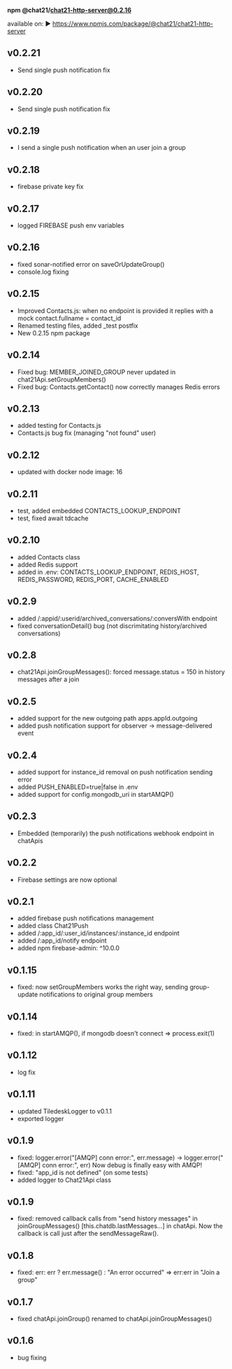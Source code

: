 
**npm @chat21/chat21-http-server@0.2.16**

available on:
 ▶️ https://www.npmjs.com/package/@chat21/chat21-http-server

## v0.2.21
- Send single push notification fix

## v0.2.20
- Send single push notification fix

## v0.2.19
- I send a single push notification when an user join a group

## v0.2.18
- firebase private key fix 

## v0.2.17
- logged FIREBASE push env variables

## v0.2.16
- fixed sonar-notified error on saveOrUpdateGroup()
- console.log fixing

## v0.2.15
- Improved Contacts.js: when no endpoint is provided it replies with a mock contact.fullname = contact_id
- Renamed testing files, added _test postfix
- New 0.2.15 npm package

## v0.2.14
- Fixed bug: MEMBER_JOINED_GROUP never updated in chat21Api.setGroupMembers()
- Fixed bug: Contacts.getContact() now correctly manages Redis errors

## v0.2.13
- added testing for Contacts.js
- Contacts.js bug fix (managing "not found" user)

## v0.2.12
- updated with docker node image: 16

## v0.2.11
- test, added embedded CONTACTS_LOOKUP_ENDPOINT
- test, fixed await tdcache

## v0.2.10
- added Contacts class
- added Redis support
- added in .env: CONTACTS_LOOKUP_ENDPOINT, REDIS_HOST, REDIS_PASSWORD, REDIS_PORT, CACHE_ENABLED

## v0.2.9
- added /:appid/:userid/archived_conversations/:conversWith endpoint
- fixed conversationDetail() bug (not discrimitating history/archived conversations)

## v0.2.8
- chat21Api.joinGroupMessages(): forced message.status = 150 in history messages after a join

## v0.2.5
- added support for the new outgoing path apps.appId.outgoing
- added push notification support for observer -> message-delivered event

## v0.2.4
- added support for instance_id removal on push notification sending error
- added PUSH_ENABLED=true|false in .env
- added support for config.mongodb_uri in startAMQP()

## v0.2.3
- Embedded (temporarily) the push notifications webhook endpoint in chatApis

## v0.2.2
- Firebase settings are now optional

## v0.2.1
- added firebase push notifications management
- added class Chat21Push
- added /:app_id/:user_id/instances/:instance_id endpoint
- added /:app_id/notify endpoint
- added npm firebase-admin: ^10.0.0

## v0.1.15
- fixed: now setGroupMembers works the right way, sending group-update notifications to original group members

## v0.1.14
- fixed: in startAMQP(), if mongodb doesn't connect => process.exit(1)

## v0.1.12
- log fix

## v0.1.11
- updated TiledeskLogger to v0.1.1
- exported logger

## v0.1.9
- fixed: logger.error("[AMQP] conn error:", err.message) -> logger.error("[AMQP] conn error:", err) Now debug is finally easy with AMQP!
- fixed: "app_id is not defined" (on some tests)
- added logger to Chat21Api class

## v0.1.9
- fixed: removed callback calls from "send history messages" in joinGroupMessages() [this.chatdb.lastMessages...] in chatApi. Now the callback is call just after the sendMessageRaw().

## v0.1.8
- fixed: err: err ? err.message() : "An error occurred" => err:err in "Join a group"

## v0.1.7
- fixed chatApi.joinGroup() renamed to chatApi.joinGroupMessages()

## v0.1.6
- bug fixing